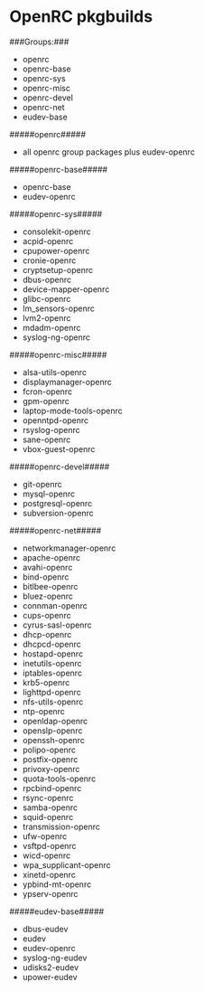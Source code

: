 OpenRC pkgbuilds
=========

###Groups:###

* openrc
* openrc-base
* openrc-sys
* openrc-misc
* openrc-devel
* openrc-net
* eudev-base


#####openrc#####

* all openrc group packages plus eudev-openrc

#####openrc-base#####

* openrc-base
* eudev-openrc

#####openrc-sys#####

* consolekit-openrc
* acpid-openrc
* cpupower-openrc
* cronie-openrc
* cryptsetup-openrc
* dbus-openrc
* device-mapper-openrc
* glibc-openrc
* lm_sensors-openrc
* lvm2-openrc
* mdadm-openrc
* syslog-ng-openrc

#####openrc-misc#####

* alsa-utils-openrc
* displaymanager-openrc
* fcron-openrc
* gpm-openrc
* laptop-mode-tools-openrc
* openntpd-openrc
* rsyslog-openrc
* sane-openrc
* vbox-guest-openrc

#####openrc-devel#####

* git-openrc
* mysql-openrc
* postgresql-openrc
* subversion-openrc

#####openrc-net#####

* networkmanager-openrc
* apache-openrc
* avahi-openrc
* bind-openrc
* bitlbee-openrc
* bluez-openrc
* connman-openrc
* cups-openrc
* cyrus-sasl-openrc
* dhcp-openrc
* dhcpcd-openrc
* hostapd-openrc
* inetutils-openrc
* iptables-openrc
* krb5-openrc
* lighttpd-openrc
* nfs-utils-openrc
* ntp-openrc
* openldap-openrc
* openslp-openrc
* openssh-openrc
* polipo-openrc
* postfix-openrc
* privoxy-openrc
* quota-tools-openrc
* rpcbind-openrc
* rsync-openrc
* samba-openrc
* squid-openrc
* transmission-openrc
* ufw-openrc
* vsftpd-openrc
* wicd-openrc
* wpa_supplicant-openrc
* xinetd-openrc
* ypbind-mt-openrc
* ypserv-openrc


#####eudev-base#####

* dbus-eudev
* eudev
* eudev-openrc
* syslog-ng-eudev
* udisks2-eudev
* upower-eudev
